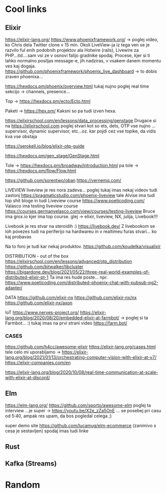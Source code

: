 # Cool links

## Elixir

https://elixir-lang.org/ 
https://www.phoenixframework.org/ -> poglej video, ko Chris dela Twitter clone v 15 min. Okoli LiveView-ja iz tega ven se je razvilo ful enih podobnih projektov ala Hotwire (rails), Livewire za PHP...itd....sam vsi ze v osnovi falijo gradnike spodaj. Procese, kjer si ti lahko normalno posiljas message-e, jih nadziras, v vsakem danem momentu ves kaj dogaja. 
https://github.com/phoenixframework/phoenix_live_dashboard -> to dobis zraven phoenixa... 

https://hexdocs.pm/phoenix/overview.html
tukaj nujno poglej real time sekcijo -> channels, presence... 

Top -> https://hexdocs.pm/ecto/Ecto.html

Paketi -> https://hex.pm/
Kaksni so pa tudi izven hexa. 

https://elixirschool.com/en/lessons/data_processing/genstage
Drugace si na https://elixirschool.com poglej stvari kot so 
ets, dets, OTP vse nujno ... supervisor, dynamic supervisor, etc...oz. kar pojdi cez vse topike, da vidis kva vse obstaja

https://serokell.io/blog/elixir-otp-guide

https://hexdocs.pm/gen_stage/GenStage.html

Tole -> https://hexdocs.pm/broadway/introduction.html
pa tole -> https://hexdocs.pm/flow/Flow.html

https://github.com/sorentwo/oban
https://vernemq.com/

LIVEVIEW
liveview je res nora zadeva... poglej tukaj imas nekaj videov tudi zastonj
https://pragmaticstudio.com/phoenix-liveview
tale Alvise ima tudi top shit bloge in tudi Liveview course
https://www.poeticoding.com/
Valasco ima testing liveview course
https://courses.germanvelasco.com/view/courses/testing-liveview
Bruce ima grox.io
kjer ima top course. glej -> elixir, liveview, NX, julija, Livebook!!!

Livebook je res stvar na steroidih :)
https://livebook.dev/
Z livebookom se loh povezes tudi na periferijo na hardwareu in v realtimeu furas stvari... ko kaj probavas

Na to foro je tudi kar nekaj produktov. 
https://github.com/koudelka/visualixir

DISTRIBUTION - out of the box
https://elixirschool.com/en/lessons/advanced/otp_distribution
https://github.com/bitwalker/libcluster
https://bigardone.dev/blog/2021/05/22/three-real-world-examples-of-distributed-elixir-pt-1
Ta ima res hude poste... npr. https://www.poeticoding.com/distributed-phoenix-chat-with-pubsub-pg2-adapter/


DATA
https://github.com/elixir-nx
https://github.com/elixir-nx/nx
https://github.com/elixir-nx/axon

IoT
https://www.nerves-project.org/
https://elixir-lang.org/blog/2020/08/20/embedded-elixir-at-farmbot/ -> poglej si ta Farmbot... :)
tukaj imas na prvi strani video
https://farm.bot/


### CASES

https://github.com/h4cc/awesome-elixir
https://elixir-lang.org/cases.html
tele celo mi uporabljamo -> https://elixir-lang.org/blog/2021/01/13/orchestrating-computer-vision-with-elixir-at-v7/
https://elixir-companies.com/en

https://elixir-lang.org/blog/2020/10/08/real-time-communication-at-scale-with-elixir-at-discord/




## Elm

https://elm-lang.org/
https://github.com/sporto/awesome-elm
poglej ta interview ...je super -> https://youtu.be/X2e_zZa5OnE ... se posebej pri casu od 5:40, ampak res upam, da bos pogledal celega ;)

super demo site
https://github.com/lucamug/elm-ecommerce  (zanimivo s cesa je sestavljen) spodaj imas tudi linke

## Rust

## Kafka (Streams)

# Random

